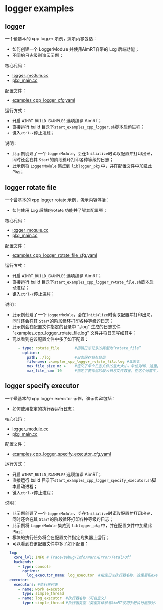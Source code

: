 # logger examples


## logger

一个最基本的 cpp logger 示例，演示内容包括：
- 如何创建一个 LoggerModule 并使用AimRT自带的 Log 后端功能；
- 不同的日志级别演示示例；


核心代码：
- [logger_module.cc](./module/logger_module/logger_module.cc)
- [pkg_main.cc](./pkg/logger_pkg/pkg_main.cc)


配置文件：
- [examples_cpp_logger_cfg.yaml](./install/linux/bin/cfg/examples_cpp_logger_cfg.yaml)


运行方式：
- 开启 `AIMRT_BUILD_EXAMPLES` 选项编译 AimRT；
- 直接运行 build 目录下`start_examples_cpp_logger.sh`脚本启动进程；
- 键入`ctrl-c`停止进程；


说明：
- 此示例创建了一个 `LoggerModule`，会在`Initialize`时读取配置并打印出来，同时还会在其 `Start`的阶段循环打印各种等级的日志；
- 此示例将 `LoggerModule` 集成到 `liblogger_pkg` 中，并在配置文件中加载此 Pkg；

  
## logger rotate file

一个最基本的 cpp logger rotate  示例，演示内容包括：
-  如何使用 Log 后端的rotate 功能并了解其配置项；

核心代码：
- [logger_module.cc](./module/logger_module/logger_module.cc)
- [pkg_main.cc](./pkg/logger_pkg/pkg_main.cc)


配置文件：
- [examples_cpp_logger_rotate_file_cfg.yaml](./install/linux/bin/cfg/examples_cpp_logger_rotate_file_cfg.yaml)


运行方式：
- 开启 `AIMRT_BUILD_EXAMPLES` 选项编译 AimRT；
- 直接运行 build 目录下`start_examples_cpp_logger_rotate_file.sh`脚本启动进程；
- 键入`ctrl-c`停止进程；



说明：
- 此示例创建了一个 `LoggerModule`，会在`Initialize`时读取配置并打印出来，同时还会在其 `Start`的阶段循环打印各种等级的日志；
- 此示例会在配置文件指定的目录中 "./log" 生成的日志文件 "examples_cpp_logger_rotate_file.log" 文件并将日志写如其中；
- 可以看到在该配置文件中多了如下配置：
```yaml
      - type: rotate_file       #指明日志记录的类型为“rotate_file”
        options:
          path: ./log           #日志保存目标目录
          filename: examples_cpp_logger_rotate_file.log #日志名
          max_file_size_m: 4    #定义了单个日志文件的最大大小，单位为MB。这里指定为4MB，意味着当日志文件达到或超过这个大小时，就会触发轮替
          max_file_num: 10      #指定了要保留的最大日志文件数量。在这个配置中，最多会保留10个日志文件，包括当前正在使用的那个文件。
```

## logger specify executor

一个最基本的 cpp logger executor  示例，演示内容包括：
- 如何使用指定的执行器运行日志；

核心代码：
- [logger_module.cc](./module/logger_module/logger_module.cc)
- [pkg_main.cc](./pkg/logger_pkg/pkg_main.cc)


配置文件：
- [examples_cpp_logger_specify_executor_cfg.yaml](./install/linux/bin/cfg/examples_cpp_logger_specify_executor_cfg.yaml)


运行方式：
- 开启 `AIMRT_BUILD_EXAMPLES` 选项编译 AimRT；
- 直接运行 build 目录下`start_examples_cpp_logger_specify_executor.sh`脚本启动进程；
- 键入`ctrl-c`停止进程；


说明：
- 此示例创建了一个 `LoggerModule`，会在`Initialize`时读取配置并打印出来，同时还会在其 `Start`的阶段循环打印各种等级的日志；
- 此示例将 `LoggerModule` 集成到 `liblogger_pkg` 中，并在配置文件中加载此 Pkg；
- 模块的执行任务将会在配置文件指定的执器上运行；
- 可以看到在该配置文件中多了如下配置：
```yaml
  log:
    core_lvl: INFO # Trace/Debug/Info/Warn/Error/Fatal/Off
    backends:
      - type: console
        options:
          log_executor_name: log_executor  #指定日志执行器名称，这里要和executors中列举的执行器列表匹配
  executor:
    executors: #执行器列表
      - name: work_executor
        type: simple_thread
      - name: log_executor  #执行器名称（可自定义）
        type: simple_thread #执行器类型（类型具体参考AimRT使用手册执行器部分）
```

